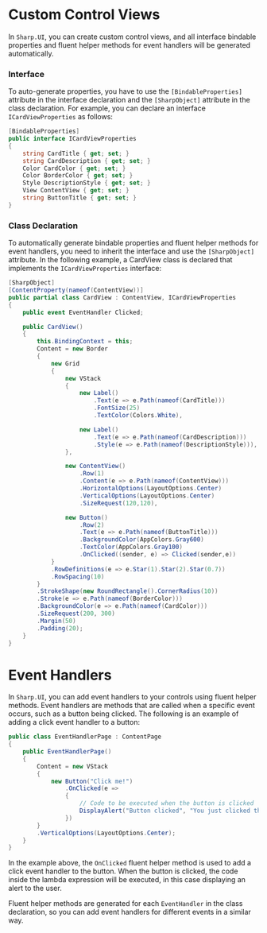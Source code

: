 # Custom Control Views

In `Sharp.UI`, you can create custom control views, and all interface bindable properties and fluent helper methods for event handlers will be generated automatically.

### Interface

To auto-generate properties, you have to use the `[BindableProperties]` attribute in the interface declaration and the `[SharpObject]` attribute in the class declaration. For example, you can declare an interface `ICardViewProperties` as follows:

```cs
[BindableProperties]
public interface ICardViewProperties
{
    string CardTitle { get; set; }
    string CardDescription { get; set; }
    Color CardColor { get; set; }
    Color BorderColor { get; set; }
    Style DescriptionStyle { get; set; }
    View ContentView { get; set; }
    string ButtonTitle { get; set; }
}
```

### Class Declaration

To automatically generate bindable properties and fluent helper methods for event handlers, you need to inherit the interface and use the `[SharpObject]` attribute. In the following example, a CardView class is declared that implements the `ICardViewProperties` interface:

```cs
[SharpObject]
[ContentProperty(nameof(ContentView))]
public partial class CardView : ContentView, ICardViewProperties
{
    public event EventHandler Clicked;

    public CardView()
    {
        this.BindingContext = this;
        Content = new Border
        {            
            new Grid
            {
                new VStack
                {
                    new Label()
                        .Text(e => e.Path(nameof(CardTitle)))
                        .FontSize(25)
                        .TextColor(Colors.White),

                    new Label()
                        .Text(e => e.Path(nameof(CardDescription)))
                        .Style(e => e.Path(nameof(DescriptionStyle))),
                },

                new ContentView()
                    .Row(1)
                    .Content(e => e.Path(nameof(ContentView)))
                    .HorizontalOptions(LayoutOptions.Center)
                    .VerticalOptions(LayoutOptions.Center)
                    .SizeRequest(120,120),

                new Button()
                    .Row(2)                    
                    .Text(e => e.Path(nameof(ButtonTitle)))
                    .BackgroundColor(AppColors.Gray600)
                    .TextColor(AppColors.Gray100)
                    .OnClicked((sender, e) => Clicked(sender,e))
            }
            .RowDefinitions(e => e.Star(1).Star(2).Star(0.7))
            .RowSpacing(10)
        }
        .StrokeShape(new RoundRectangle().CornerRadius(10))
        .Stroke(e => e.Path(nameof(BorderColor)))
        .BackgroundColor(e => e.Path(nameof(CardColor)))
        .SizeRequest(200, 300)
        .Margin(50)
        .Padding(20);
    }
}
```

# Event Handlers

In `Sharp.UI`, you can add event handlers to your controls using fluent helper methods. Event handlers are methods that are called when a specific event occurs, such as a button being clicked. The following is an example of adding a click event handler to a button:

```cs
public class EventHandlerPage : ContentPage
{    
    public EventHandlerPage()
    {
        Content = new VStack
        {
            new Button("Click me!")
                .OnClicked(e =>
                {
                    // Code to be executed when the button is clicked
                    DisplayAlert("Button clicked", "You just clicked the button!", "OK");
                })
        }
        .VerticalOptions(LayoutOptions.Center);
    }
}
```

In the example above, the `OnClicked` fluent helper method is used to add a click event handler to the button. When the button is clicked, the code inside the lambda expression will be executed, in this case displaying an alert to the user.

Fluent helper methods are generated for each `EventHandler` in the class declaration, so you can add event handlers for different events in a similar way.